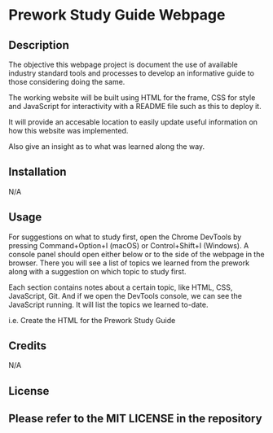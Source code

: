  # Prework Study Guide Webpage

## Description

The objective this webpage project is document the use of available industry 
standard tools and processes to develop an informative guide to those considering doing the same.  

The working website will be built using HTML for the frame, CSS for style and JavaScript for interactivity with a README file such as this to deploy it. 

It will provide an accesable location to easily update useful information on how this website was implemented. 

Also give an insight as to what was learned along the way.

## Installation
N/A

## Usage

For suggestions on what to study first, open the Chrome DevTools by pressing Command+Option+I (macOS) or Control+Shift+I (Windows). A console panel should open either below or to the side of the webpage in the browser. There you will see a list of topics we learned from the prework along with a suggestion on which topic to study first.

Each section contains notes about a certain topic, like HTML, CSS, JavaScript, Git. And if we open the DevTools console, we can see the JavaScript running. It will list the topics we learned to-date. 

i.e. Create the HTML for the Prework Study Guide

## Credits
N/A

## License

Please refer to the MIT LICENSE in the repository
---
